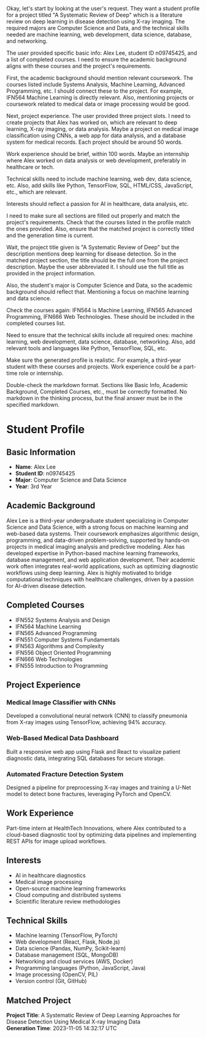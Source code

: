 <think>
Okay, let's start by looking at the user's request. They want a student profile for a project titled "A Systematic Review of Deep" which is a literature review on deep learning in disease detection using X-ray imaging. The required majors are Computer Science and Data, and the technical skills needed are machine learning, web development, data science, database, and networking.

The user provided specific basic info: Alex Lee, student ID n09745425, and a list of completed courses. I need to ensure the academic background aligns with these courses and the project's requirements. 

First, the academic background should mention relevant coursework. The courses listed include Systems Analysis, Machine Learning, Advanced Programming, etc. I should connect these to the project. For example, IFN564 Machine Learning is directly relevant. Also, mentioning projects or coursework related to medical data or image processing would be good.

Next, project experience. The user provided three project slots. I need to create projects that Alex has worked on, which are relevant to deep learning, X-ray imaging, or data analysis. Maybe a project on medical image classification using CNNs, a web app for data analysis, and a database system for medical records. Each project should be around 50 words.

Work experience should be brief, within 100 words. Maybe an internship where Alex worked on data analysis or web development, preferably in healthcare or tech. 

Technical skills need to include machine learning, web dev, data science, etc. Also, add skills like Python, TensorFlow, SQL, HTML/CSS, JavaScript, etc., which are relevant.

Interests should reflect a passion for AI in healthcare, data analysis, etc. 

I need to make sure all sections are filled out properly and match the project's requirements. Check that the courses listed in the profile match the ones provided. Also, ensure that the matched project is correctly titled and the generation time is current. 

Wait, the project title given is "A Systematic Review of Deep" but the description mentions deep learning for disease detection. So in the matched project section, the title should be the full one from the project description. Maybe the user abbreviated it. I should use the full title as provided in the project information. 

Also, the student's major is Computer Science and Data, so the academic background should reflect that. Mentioning a focus on machine learning and data science. 

Check the courses again: IFN564 is Machine Learning, IFN565 Advanced Programming, IFN666 Web Technologies. These should be included in the completed courses list. 

Need to ensure that the technical skills include all required ones: machine learning, web development, data science, database, networking. Also, add relevant tools and languages like Python, TensorFlow, SQL, etc. 

Make sure the generated profile is realistic. For example, a third-year student with these courses and projects. Work experience could be a part-time role or internship. 

Double-check the markdown format. Sections like Basic Info, Academic Background, Completed Courses, etc., must be correctly formatted. No markdown in the thinking process, but the final answer must be in the specified markdown.
</think>

# Student Profile  

## Basic Information  
- **Name**: Alex Lee  
- **Student ID**: n09745425  
- **Major**: Computer Science and Data Science  
- **Year**: 3rd Year  

## Academic Background  
Alex Lee is a third-year undergraduate student specializing in Computer Science and Data Science, with a strong focus on machine learning and web-based data systems. Their coursework emphasizes algorithmic design, programming, and data-driven problem-solving, supported by hands-on projects in medical imaging analysis and predictive modeling. Alex has developed expertise in Python-based machine learning frameworks, database management, and web application development. Their academic work often integrates real-world applications, such as optimizing diagnostic workflows using deep learning. Alex is highly motivated to bridge computational techniques with healthcare challenges, driven by a passion for AI-driven disease detection.  

## Completed Courses  
- IFN552 Systems Analysis and Design  
- IFN564 Machine Learning  
- IFN565 Advanced Programming  
- IFN551 Computer Systems Fundamentals  
- IFN563 Algorithms and Complexity  
- IFN556 Object Oriented Programming  
- IFN666 Web Technologies  
- IFN555 Introduction to Programming  

## Project Experience  
### Medical Image Classifier with CNNs  
Developed a convolutional neural network (CNN) to classify pneumonia from X-ray images using TensorFlow, achieving 94% accuracy.  

### Web-Based Medical Data Dashboard  
Built a responsive web app using Flask and React to visualize patient diagnostic data, integrating SQL databases for secure storage.  

### Automated Fracture Detection System  
Designed a pipeline for preprocessing X-ray images and training a U-Net model to detect bone fractures, leveraging PyTorch and OpenCV.  

## Work Experience  
Part-time intern at HealthTech Innovations, where Alex contributed to a cloud-based diagnostic tool by optimizing data pipelines and implementing REST APIs for image upload workflows.  

## Interests  
- AI in healthcare diagnostics  
- Medical image processing  
- Open-source machine learning frameworks  
- Cloud computing and distributed systems  
- Scientific literature review methodologies  

## Technical Skills  
- Machine learning (TensorFlow, PyTorch)  
- Web development (React, Flask, Node.js)  
- Data science (Pandas, NumPy, Scikit-learn)  
- Database management (SQL, MongoDB)  
- Networking and cloud services (AWS, Docker)  
- Programming languages (Python, JavaScript, Java)  
- Image processing (OpenCV, PIL)  
- Version control (Git, GitHub)  

## Matched Project  
**Project Title**: A Systematic Review of Deep Learning Approaches for Disease Detection Using Medical X-ray Imaging Data  
**Generation Time**: 2023-11-05 14:32:17 UTC